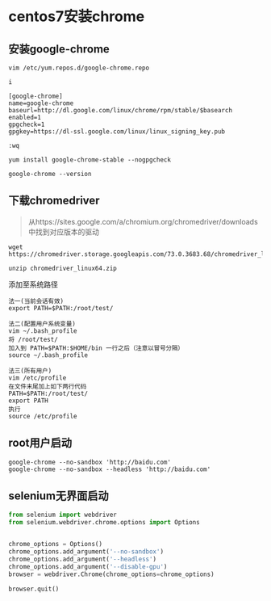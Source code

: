 # centos7安装chrome

## 安装google-chrome
```shell
vim /etc/yum.repos.d/google-chrome.repo

i

[google-chrome]
name=google-chrome
baseurl=http://dl.google.com/linux/chrome/rpm/stable/$basearch
enabled=1
gpgcheck=1
gpgkey=https://dl-ssl.google.com/linux/linux_signing_key.pub

:wq
```

```shell
yum install google-chrome-stable --nogpgcheck

google-chrome --version
```
## 下载chromedriver
>从https://sites.google.com/a/chromium.org/chromedriver/downloads中找到对应版本的驱动
```shell
wget https://chromedriver.storage.googleapis.com/73.0.3683.68/chromedriver_linux64.zip

unzip chromedriver_linux64.zip
```
添加至系统路径
```shell
法一(当前会话有效)
export PATH=$PATH:/root/test/

法二(配置用户系统变量)
vim ~/.bash_profile
将 /root/test/
加入到 PATH=$PATH:$HOME/bin 一行之后（注意以冒号分隔）
source ~/.bash_profile

法三(所有用户)
vim /etc/profile
在文件末尾加上如下两行代码 
PATH=$PATH:/root/test/
export PATH
执行
source /etc/profile
```

## root用户启动
```shell
google-chrome --no-sandbox 'http://baidu.com'
google-chrome --no-sandbox --headless 'http://baidu.com'
```

## selenium无界面启动
```python
from selenium import webdriver
from selenium.webdriver.chrome.options import Options


chrome_options = Options()
chrome_options.add_argument('--no-sandbox')
chrome_options.add_argument('--headless')
chrome_options.add_argument('--disable-gpu')
browser = webdriver.Chrome(chrome_options=chrome_options)

browser.quit()
```